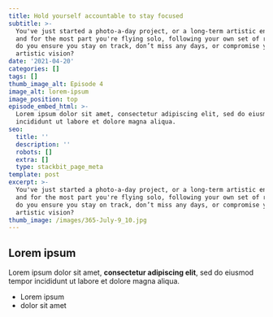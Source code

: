```yaml
---
title: Hold yourself accountable to stay focused
subtitle: >-
  You've just started a photo-a-day project, or a long-term artistic endeavor,
  and for the most part you're flying solo, following your own set of rules. How
  do you ensure you stay on track, don’t miss any days, or compromise your
  artistic vision?
date: '2021-04-20'
categories: []
tags: []
thumb_image_alt: Episode 4
image_alt: lorem-ipsum
image_position: top
episode_embed_html: >-
  Lorem ipsum dolor sit amet, consectetur adipiscing elit, sed do eiusmod tempor
  incididunt ut labore et dolore magna aliqua.
seo:
  title: ''
  description: ''
  robots: []
  extra: []
  type: stackbit_page_meta
template: post
excerpt: >-
  You've just started a photo-a-day project, or a long-term artistic endeavor,
  and for the most part you're flying solo, following your own set of rules. How
  do you ensure you stay on track, don’t miss any days, or compromise your
  artistic vision?
thumb_image: /images/365-July-9_10.jpg
---
```

## Lorem ipsum

Lorem ipsum dolor sit amet, **consectetur adipiscing elit**, sed do eiusmod tempor incididunt ut labore et dolore magna aliqua.

- Lorem ipsum
- dolor sit amet